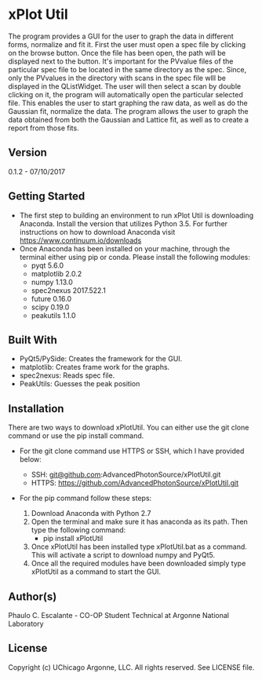 xPlot Util
===================================

The program provides a GUI for the user to graph the data in different forms, normalize and fit it. First the user must
open a spec file by clicking on the browse button. Once the file has been open, the path will be displayed next to the
button. It's important for the PVvalue files of the particular spec file to be located in the same directory as the spec.
Since, only the PVvalues in the directory with scans in the spec file wlll be displayed in the QListWidget. The user will
then select a scan by double clicking on it, the program will automatically open the particular selected file. This
enables the user to start graphing the raw data, as well as do the Gaussian fit, normalize the data. The program allows
the user to graph the data obtained from both the Gaussian and Lattice fit, as well as to create a report from those fits.

Version
-------
0.1.2 - 07/10/2017

Getting Started
---------------
- The first step to building an environment to run xPlot Util is downloading Anaconda. Install the version that utilizes
Python 3.5. For further instructions on how to download Anaconda visit https://www.continuum.io/downloads
- Once Anaconda has been installed on your machine, through the terminal either using pip or conda. Please install the
following modules:
    - pyqt 5.6.0
    - matplotlib 2.0.2
    - numpy 1.13.0
    - spec2nexus 2017.522.1
    - future 0.16.0
    - scipy 0.19.0
    - peakutils 1.1.0

Built With
----------
- PyQt5/PySide: Creates the framework for the GUI.
- matplotlib: Creates frame work for the graphs.
- spec2nexus: Reads spec file.
- PeakUtils: Guesses the peak position

Installation
------------
There are two ways to download xPlotUtil. You can either use the git clone command or use the pip install command.

- For the git clone command use HTTPS or SSH, which I have provided below:
    - SSH: git@github.com:AdvancedPhotonSource/xPlotUtil.git
    - HTTPS: https://github.com/AdvancedPhotonSource/xPlotUtil.git

- For the pip command follow these steps:
    1. Download Anaconda with Python 2.7
    2. Open the terminal and make sure it has anaconda as its path. Then type the following command:
        - pip install xPlotUtil
    3. Once xPlotUtil has been installed type xPlotUtil.bat as a command. This will activate a script to download numpy
    and PyQt5.
    3. Once all the required modules have been downloaded simply type xPlotUtil as a command to start the GUI.

Author(s)
-------
Phaulo C. Escalante - CO-OP Student Technical at Argonne National Laboratory

License
-------
Copyright (c) UChicago Argonne, LLC. All rights reserved.
See LICENSE file.